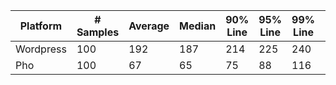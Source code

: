 | Platform  | # Samples | Average | Median | 90% Line | 95% Line | 99% Line | Min | Max | Throughput | Received KB/sec |
| --------- | --------- | ------- | ------ | -------- | -------- | -------- | --- | --- | ---------- | --------------- |
| Wordpress | 100        | 192    | 187    | 214      | 225      | 240      | 177 | 241 | 4.1/sec    | 14.40           |
| Pho       | 100        | 67     | 65     | 75       | 88       | 116      | 54  | 120 | 8.4/sec    | 2.94            |
